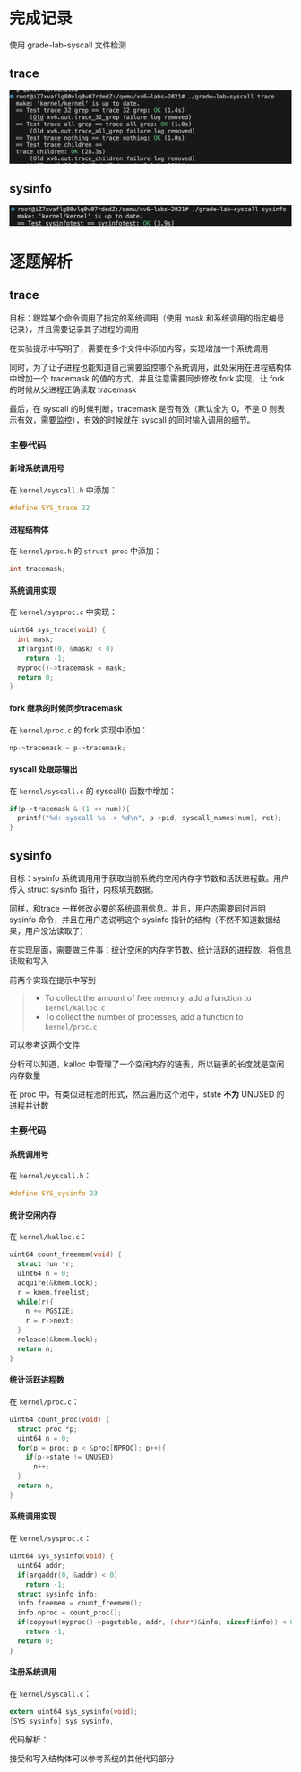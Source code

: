 # 完成记录

使用 grade-lab-syscall 文件检测

## trace

![ trace](./assets/%20trace.png)

## sysinfo

![ sysinfo](./assets/%20sysinfo.png)



# 逐题解析

## trace

目标：跟踪某个命令调用了指定的系统调用（使用 mask 和系统调用的指定编号记录），并且需要记录其子进程的调用

在实验提示中写明了，需要在多个文件中添加内容，实现增加一个系统调用

同时，为了让子进程也能知道自己需要监控哪个系统调用，此处采用在进程结构体中增加一个 tracemask 的值的方式，并且注意需要同步修改 fork 实现，让 fork 的时候从父进程正确读取 tracemask

最后，在 syscall 的时候判断，tracemask 是否有效（默认全为 0，不是 0 则表示有效，需要监控），有效的时候就在 syscall 的同时输入调用的细节。

### 主要代码

#### 新增系统调用号

在 `kernel/syscall.h` 中添加：

```c
#define SYS_trace 22
```

#### 进程结构体

在 `kernel/proc.h` 的 `struct proc` 中添加：

```c
int tracemask;
```

#### 系统调用实现

在 `kernel/sysproc.c` 中实现：

```c
uint64 sys_trace(void) {
  int mask;
  if(argint(0, &mask) < 0)
    return -1;
  myproc()->tracemask = mask;
  return 0;
}
```

#### fork 继承的时候同步tracemask

在 `kernel/proc.c` 的 fork 实现中添加：

```c
np->tracemask = p->tracemask;
```

#### syscall 处跟踪输出

在 `kernel/syscall.c` 的 syscall() 函数中增加：

```c
if(p->tracemask & (1 << num)){
  printf("%d: syscall %s -> %d\n", p->pid, syscall_names[num], ret);
}
```



## sysinfo

目标：sysinfo 系统调用用于获取当前系统的空闲内存字节数和活跃进程数。用户传入 struct sysinfo 指针，内核填充数据。

同样，和trace 一样修改必要的系统调用信息。并且，用户态需要同时声明 sysinfo 命令，并且在用户态说明这个 sysinfo 指针的结构（不然不知道数据结果，用户没法读取了）

在实现层面，需要做三件事：统计空闲的内存字节数、统计活跃的进程数、将信息读取和写入

前两个实现在提示中写到

> - To collect the amount of free memory, add a function to `kernel/kalloc.c`
> - To collect the number of processes, add a function to `kernel/proc.c`

可以参考这两个文件

分析可以知道，kalloc 中管理了一个空闲内存的链表，所以链表的长度就是空闲内存数量

在 proc 中，有类似进程池的形式，然后遍历这个池中，state **不为** UNUSED 的进程并计数

### 主要代码

#### 系统调用号

在 `kernel/syscall.h`：

```c
#define SYS_sysinfo 23
```

#### 统计空闲内存

在 `kernel/kalloc.c`：

```c
uint64 count_freemem(void) {
  struct run *r;
  uint64 n = 0;
  acquire(&kmem.lock);
  r = kmem.freelist;
  while(r){
    n += PGSIZE;
    r = r->next;
  }
  release(&kmem.lock);
  return n;
}
```

#### 统计活跃进程数

在 `kernel/proc.c`：

```c
uint64 count_proc(void) {
  struct proc *p;
  uint64 n = 0;
  for(p = proc; p < &proc[NPROC]; p++){
    if(p->state != UNUSED)
      n++;
  }
  return n;
}
```

#### 系统调用实现

在 `kernel/sysproc.c`：

```c
uint64 sys_sysinfo(void) {
  uint64 addr;
  if(argaddr(0, &addr) < 0)
    return -1;
  struct sysinfo info;
  info.freemem = count_freemem();
  info.nproc = count_proc();
  if(copyout(myproc()->pagetable, addr, (char*)&info, sizeof(info)) < 0)
    return -1;
  return 0;
}
```

#### 注册系统调用

在 `kernel/syscall.c`：

```c
extern uint64 sys_sysinfo(void);
[SYS_sysinfo] sys_sysinfo,
```

代码解析：

接受和写入结构体可以参考系统的其他代码部分
